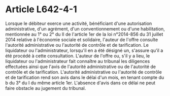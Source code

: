 # Article L642-4-1

<div align="left">Lorsque  le débiteur exerce une activité, bénéficiant d'une autorisation  administrative, d'un agrément, d'un conventionnement ou d'une  habilitation, mentionnée au 1° ou 2° du II de l'article 1er de la loi n°2014-856 du 31 juillet 2014  relative à l'économie sociale et solidaire, l'auteur de l'offre  consulte l'autorité administrative ou l'autorité de contrôle et de  tarification. Le liquidateur ou l'administrateur, lorsqu'il en a été  désigné un, s'assure qu'il a été procédé à cette consultation. L'auteur  de l'offre ou, s'il y a lieu, le liquidateur ou l'administrateur fait  connaître au tribunal les diligences effectuées ainsi que l'avis de  l'autorité administrative ou de l'autorité de contrôle et de  tarification. L'autorité administrative ou l'autorité de contrôle et de  tarification rend son avis dans le délai d'un mois, en tenant compte du b  du 3° du I du même article 1er. L'absence d'avis dans ce délai ne peut  faire obstacle au jugement du tribunal.</div>
